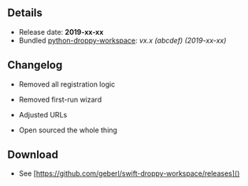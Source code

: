 ## Details

- Release date: **2019-xx-xx**
- Bundled [python-droppy-workspace](https://github.com/geberl/python-droppy-workspace/): *vx.x (abcdef) (2019-xx-xx)*

## Changelog

- Removed all registration logic 

- Removed first-run wizard

- Adjusted URLs

- Open sourced the whole thing

## Download

- See [https://github.com/geberl/swift-droppy-workspace/releases]()
